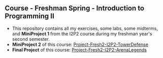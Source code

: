 ## Course - Freshman Spring - Introduction to Programming II
- This repository contains all my exercises, some labs, some midterms, and **MiniProject 1** from the I2P2 course during my freshman year's second semester.
- **MiniProject 2** of this course: [Project-Fresh2-I2P2-TowerDefense](https://github.com/rogerfan48/Project-Fresh2-I2P2-TowerDefense)
- **Final Project** of this course: [Project-Fresh2-I2P2-ArenaLegends](https://github.com/rogerfan48/Project-Fresh2-I2P2-ArenaLegends)
